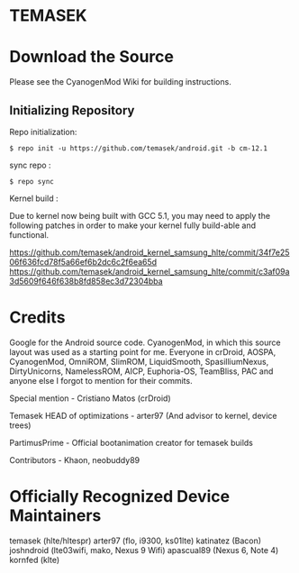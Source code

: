 TEMASEK
=======

Download the Source
===================

Please see the CyanogenMod Wiki for building instructions.

Initializing Repository
-----------------------

Repo initialization:

    $ repo init -u https://github.com/temasek/android.git -b cm-12.1


sync repo :

    $ repo sync

Kernel build :

Due to kernel now being built with GCC 5.1,
you may need to apply the following patches in order to make your kernel fully build-able and functional.

https://github.com/temasek/android_kernel_samsung_hlte/commit/34f7e2506f636fcd78f5a66ef6b2dc6c2f6ea65d
https://github.com/temasek/android_kernel_samsung_hlte/commit/c3af09a3d5609f646f638b8fd858ec3d72304bba


Credits
=======

Google for the Android source code. CyanogenMod, in which this source layout was used as a starting point for me. Everyone in crDroid, AOSPA, CyanogenMod, OmniROM, SlimROM, LiquidSmooth, SpasilliumNexus, DirtyUnicorns, NamelessROM, AICP, Euphoria-OS, TeamBliss, PAC and anyone else I forgot to mention for their commits.

Special mention - Cristiano Matos (crDroid)

Temasek HEAD of optimizations - arter97 (And advisor to kernel, device trees)

PartimusPrime - Official bootanimation creator for temasek builds

Contributors - Khaon, neobuddy89

Officially Recognized Device Maintainers
========================================
temasek (hlte/hltespr)
arter97 (flo, i9300, ks01lte)
katinatez (Bacon)
joshndroid (lte03wifi, mako, Nexus 9 Wifi)
apascual89 (Nexus 6, Note 4)
kornfed (klte)


